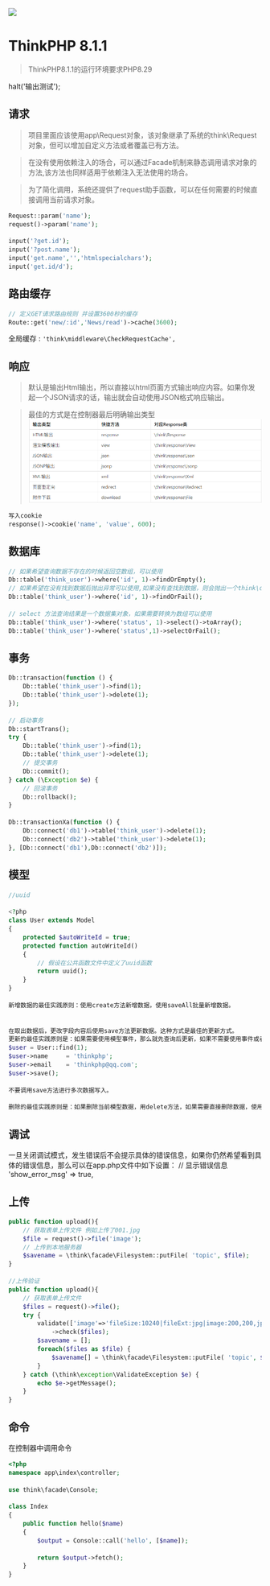 ![](https://www.thinkphp.cn/uploads/images/20230630/300c856765af4d8ae758c503185f8739.png)

ThinkPHP 8.1.1
===============



> ThinkPHP8.1.1的运行环境要求PHP8.29

halt('输出测试');

## 请求
> 项目里面应该使用app\Request对象，该对象继承了系统的think\Request对象，但可以增加自定义方法或者覆盖已有方法。

> 在没有使用依赖注入的场合，可以通过Facade机制来静态调用请求对象的方法,该方法也同样适用于依赖注入无法使用的场合。

> 为了简化调用，系统还提供了request助手函数，可以在任何需要的时候直接调用当前请求对象。

```php
Request::param('name');
request()->param('name');

input('?get.id');
input('?post.name');
input('get.name','','htmlspecialchars');
input('get.id/d');
```

## 路由缓存
```php
// 定义GET请求路由规则 并设置3600秒的缓存
Route::get('new/:id','News/read')->cache(3600);
```
全局缓存 :
`'think\middleware\CheckRequestCache',`

## 响应
> 默认是输出Html输出，所以直接以html页面方式输出响应内容。如果你发起一个JSON请求的话，输出就会自动使用JSON格式响应输出。

> 最佳的方式是在控制器最后明确输出类型
> ![img.png](img.png)

```php
写入cookie
response()->cookie('name', 'value', 600);
```

## 数据库

```php
// 如果希望查询数据不存在的时候返回空数组，可以使用
Db::table('think_user')->where('id', 1)->findOrEmpty();
// 如果希望在没有找到数据后抛出异常可以使用,如果没有查找到数据，则会抛出一个think\db\exception\DataNotFoundException异常。
Db::table('think_user')->where('id', 1)->findOrFail();

// select 方法查询结果是一个数据集对象，如果需要转换为数组可以使用
Db::table('think_user')->where('status', 1)->select()->toArray();
Db::table('think_user')->where('status',1)->selectOrFail();
```

## 事务
```php
Db::transaction(function () {
    Db::table('think_user')->find(1);
    Db::table('think_user')->delete(1);
});

// 启动事务
Db::startTrans();
try {
    Db::table('think_user')->find(1);
    Db::table('think_user')->delete(1);
    // 提交事务
    Db::commit();
} catch (\Exception $e) {
    // 回滚事务
    Db::rollback();
}

Db::transactionXa(function () {
    Db::connect('db1')->table('think_user')->delete(1);
    Db::connect('db2')->table('think_user')->delete(1);
}, [Db::connect('db1'),Db::connect('db2')]);

```

## 模型
```php
//uuid

<?php
class User extends Model
{
    protected $autoWriteId = true;
    protected function autoWriteId()
    {
        // 假设在公共函数文件中定义了uuid函数
        return uuid();
    }
}

新增数据的最佳实践原则：使用create方法新增数据，使用saveAll批量新增数据。


在取出数据后，更改字段内容后使用save方法更新数据。这种方式是最佳的更新方式。
更新的最佳实践原则是：如果需要使用模型事件，那么就先查询后更新，如果不需要使用事件或者不查询直接更新，直接使用静态的Update方法进行条件更新，如非必要，尽量不要使用批量更新。
$user = User::find(1);
$user->name     = 'thinkphp';
$user->email    = 'thinkphp@qq.com';
$user->save();

不要调用save方法进行多次数据写入。

删除的最佳实践原则是：如果删除当前模型数据，用delete方法，如果需要直接删除数据，使用destroy静态方法。
```

## 调试
一旦关闭调试模式，发生错误后不会提示具体的错误信息，如果你仍然希望看到具体的错误信息，那么可以在app.php文件中如下设置：
// 显示错误信息
'show_error_msg'        =>  true,    

## 上传
```php
public function upload(){
    // 获取表单上传文件 例如上传了001.jpg
    $file = request()->file('image');
    // 上传到本地服务器
    $savename = \think\facade\Filesystem::putFile( 'topic', $file);
}

//上传验证
public function upload(){
    // 获取表单上传文件
    $files = request()->file();
    try {
        validate(['image'=>'fileSize:10240|fileExt:jpg|image:200,200,jpg'])
            ->check($files);
        $savename = [];
        foreach($files as $file) {
            $savename[] = \think\facade\Filesystem::putFile( 'topic', $file);
        }
    } catch (\think\exception\ValidateException $e) {
        echo $e->getMessage();
    }
}
```

## 命令
在控制器中调用命令
```php
<?php
namespace app\index\controller;

use think\facade\Console;

class Index
{
    public function hello($name)
    {
        $output = Console::call('hello', [$name]);

        return $output->fetch();
    }
}
```